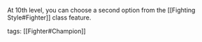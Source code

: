 At 10th level, you can choose a second option from the [[Fighting Style#Fighter]] class feature.

tags: [[Fighter#Champion]]